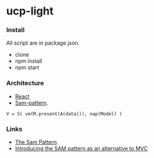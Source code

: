 # ucp-light

### Install

All script are in package.json.

* clone
* npm install
* npm start


### Architecture

* [React](https://facebook.github.io/react/)
* [Sam-pattern](http://sam.js.org/).

`V = S( vm(M.present(A(data))), nap(Model) )`

### Links

* [The Sam Pattern](http://sam.js.org/).
* [Introducing the SAM pattern as an alternative to MVC](http://www.ebpml.org/blog15/2016/01/introducing-the-sam-pattern-as-an-alternative-to-mvc/)

